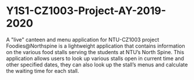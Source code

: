 # Y1S1-CZ1003-Project-AY-2019-2020
A "live" canteen and menu application for NTU-CZ1003 project
Foodies@Northspine is a lightweight application that contains information on the various food stalls serving the students at NTU’s North Spine. This application allows users to look up various stalls open in current time and other specified dates, they can also look up the stall’s menus and calculate the waiting time for each stall.
